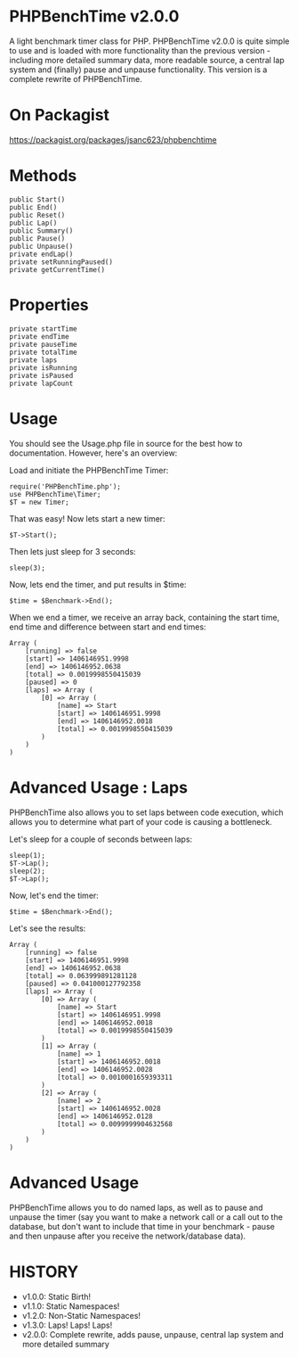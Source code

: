 PHPBenchTime v2.0.0
===================

A light benchmark timer class for PHP. PHPBenchTime v2.0.0 is quite simple to use and is loaded with more functionality
than the previous version - including more detailed summary data, more readable source, a central lap system and
(finally) pause and unpause functionality. This version is a complete rewrite of PHPBenchTime.

On Packagist
============
https://packagist.org/packages/jsanc623/phpbenchtime

Methods
=======
```
public Start()
public End()
public Reset()
public Lap()
public Summary()
public Pause()
public Unpause()
private endLap()
private setRunningPaused()
private getCurrentTime()
```

Properties
==========
```
private startTime
private endTime
private pauseTime
private totalTime
private laps
private isRunning
private isPaused
private lapCount
```


Usage
=====

You should see the Usage.php file in source for the best how to documentation. However, here's an overview:

Load and initiate the PHPBenchTime Timer:
```
require('PHPBenchTime.php');
use PHPBenchTime\Timer;
$T = new Timer;
```


That was easy! Now lets start a new timer:

```
$T->Start();
```

Then lets just sleep for 3 seconds:
```
sleep(3);
```

Now, lets end the timer, and put results in $time:
```
$time = $Benchmark->End();
```

When we end a timer, we receive an array back, containing the start time,
end time and difference between start and end times:
```
Array (
    [running] => false
    [start] => 1406146951.9998
    [end] => 1406146952.0638
    [total] => 0.0019998550415039
    [paused] => 0
    [laps] => Array (
        [0] => Array (
            [name] => Start
            [start] => 1406146951.9998
            [end] => 1406146952.0018
            [total] => 0.0019998550415039
        )
    )
)
```

Advanced Usage : Laps
=====================

PHPBenchTime also allows you to set laps between code execution, which allows 
you to determine what part of your code is causing a bottleneck.

Let's sleep for a couple of seconds between laps:
```
sleep(1);
$T->Lap();
sleep(2);
$T->Lap();
```

Now, let's end the timer:
```
$time = $Benchmark->End();
```

Let's see the results:
```
Array (
    [running] => false
    [start] => 1406146951.9998
    [end] => 1406146952.0638
    [total] => 0.063999891281128
    [paused] => 0.041000127792358
    [laps] => Array (
        [0] => Array (
            [name] => Start
            [start] => 1406146951.9998
            [end] => 1406146952.0018
            [total] => 0.0019998550415039
        )
        [1] => Array (
            [name] => 1
            [start] => 1406146952.0018
            [end] => 1406146952.0028
            [total] => 0.0010001659393311
        )
        [2] => Array (
            [name] => 2
            [start] => 1406146952.0028
            [end] => 1406146952.0128
            [total] => 0.0099999904632568
        )
    )
)
```

Advanced Usage
==============
PHPBenchTime allows you to do named laps, as well as to pause and unpause the timer (say you want to make a network
call or a call out to the database, but don't want to include that time in your benchmark - pause and then unpause after
you receive the network/database data).

HISTORY
=======

* v1.0.0: Static Birth! 
* v1.1.0: Static Namespaces! 
* v1.2.0: Non-Static Namespaces! 
* v1.3.0: Laps! Laps! Laps! 
* v2.0.0: Complete rewrite, adds pause, unpause, central lap system and more detailed summary